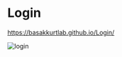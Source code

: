 # Login
https://basakkurtlab.github.io/Login/


![login](https://user-images.githubusercontent.com/79793959/139823925-f041887f-fe2e-45ca-a3fd-ed58a48353e5.png)
